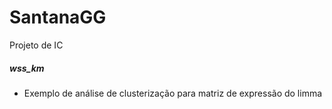 # SantanaGG
Projeto de IC



##### wss_km
- Exemplo de análise de clusterização para matriz de expressão do limma
